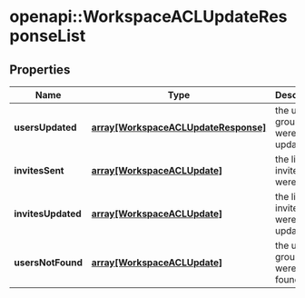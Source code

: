 # openapi::WorkspaceACLUpdateResponseList


## Properties
Name | Type | Description | Notes
------------ | ------------- | ------------- | -------------
**usersUpdated** | [**array[WorkspaceACLUpdateResponse]**](WorkspaceACLUpdateResponse.md) | the users or groups who were updated | 
**invitesSent** | [**array[WorkspaceACLUpdate]**](WorkspaceACLUpdate.md) | the list of invites that were sent | 
**invitesUpdated** | [**array[WorkspaceACLUpdate]**](WorkspaceACLUpdate.md) | the list of invites that were updated | 
**usersNotFound** | [**array[WorkspaceACLUpdate]**](WorkspaceACLUpdate.md) | the users or groups who were not found | 


